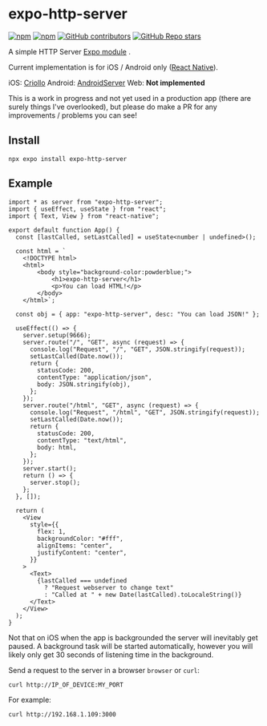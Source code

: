 
# expo-http-server

[![npm](https://img.shields.io/npm/v/expo-http-server?style=for-the-badge)](https://www.npmjs.com/package/expo-http-server)
[![npm](https://img.shields.io/npm/dt/expo-http-server?style=for-the-badge)](https://www.npmjs.com/package/expo-http-server)
[![GitHub contributors](https://img.shields.io/github/contributors/simonsturge/expo-http-server?style=for-the-badge)](https://github.com/simonsturge/expo-http-server)
[![GitHub Repo stars](https://img.shields.io/github/stars/simonsturge/expo-http-server?style=for-the-badge)](https://github.com/simonsturge/expo-http-server)

A simple HTTP Server [Expo module](https://docs.expo.dev/modules/) .

Current implementation is for iOS / Android only ([React Native](https://github.com/facebook/react-native)).

iOS: [Criollo](https://github.com/thecatalinstan/Criollo)
Android: [AndroidServer](https://github.com/fengzhizi715/AndroidServer)
Web: **Not implemented**

This is a work in progress and not yet used in a production app (there are surely things I've overlooked), but please do make a PR for any improvements / problems you can see!

## Install

```shell
npx expo install expo-http-server
```

## Example
```tsx
import * as server from "expo-http-server";
import { useEffect, useState } from "react";
import { Text, View } from "react-native";

export default function App() {
  const [lastCalled, setLastCalled] = useState<number | undefined>();

  const html = `
	<!DOCTYPE html>
	<html>
		<body style="background-color:powderblue;">
			<h1>expo-http-server</h1>
			<p>You can load HTML!</p>
		</body>
	</html>`;

  const obj = { app: "expo-http-server", desc: "You can load JSON!" };

  useEffect(() => {
    server.setup(9666);
    server.route("/", "GET", async (request) => {
      console.log("Request", "/", "GET", JSON.stringify(request));
      setLastCalled(Date.now());
      return {
        statusCode: 200,
        contentType: "application/json",
        body: JSON.stringify(obj),
      };
    });
    server.route("/html", "GET", async (request) => {
      console.log("Request", "/html", "GET", JSON.stringify(request));
      setLastCalled(Date.now());
      return {
        statusCode: 200,
        contentType: "text/html",
        body: html,
      };
    });
    server.start();
    return () => {
      server.stop();
    };
  }, []);

  return (
    <View
      style={{
        flex: 1,
        backgroundColor: "#fff",
        alignItems: "center",
        justifyContent: "center",
      }}
    >
      <Text>
        {lastCalled === undefined
          ? "Request webserver to change text"
          : "Called at " + new Date(lastCalled).toLocaleString()}
      </Text>
    </View>
  );
}

```

Not that on iOS when the app is backgrounded the server will inevitably get paused. A background task will be started automatically, however you will likely only get 30 seconds of listening time in the background.

Send a request to the server in a browser `browser` or `curl`:

```shell
curl http://IP_OF_DEVICE:MY_PORT
```
For example:
```shell
curl http://192.168.1.109:3000
```
